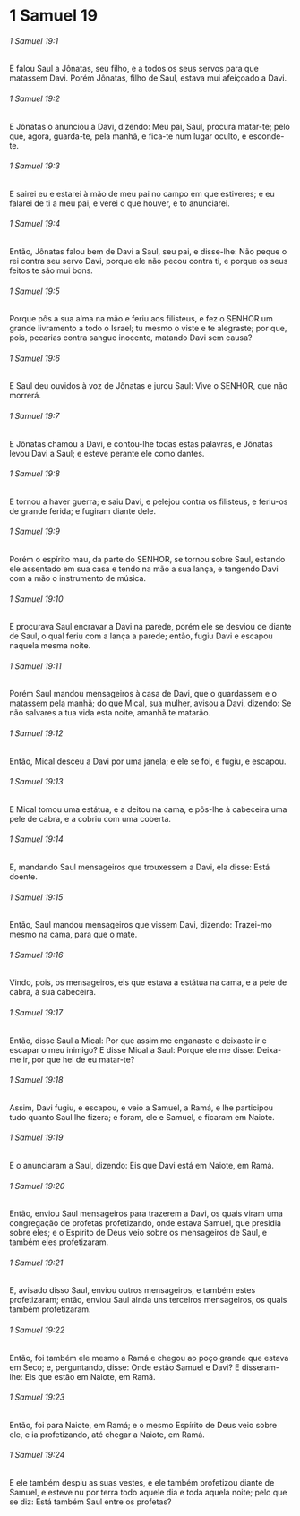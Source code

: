 # 1 Samuel 19

###### 1 Samuel 19:1

E falou Saul a Jônatas, seu filho, e a todos os seus servos para que matassem Davi. Porém Jônatas, filho de Saul, estava mui afeiçoado a Davi.

###### 1 Samuel 19:2

E Jônatas o anunciou a Davi, dizendo: Meu pai, Saul, procura matar-te; pelo que, agora, guarda-te, pela manhã, e fica-te num lugar oculto, e esconde-te.

###### 1 Samuel 19:3

E sairei eu e estarei à mão de meu pai no campo em que estiveres; e eu falarei de ti a meu pai, e verei o que houver, e to anunciarei.

###### 1 Samuel 19:4

Então, Jônatas falou bem de Davi a Saul, seu pai, e disse-lhe: Não peque o rei contra seu servo Davi, porque ele não pecou contra ti, e porque os seus feitos te são mui bons.

###### 1 Samuel 19:5

Porque pôs a sua alma na mão e feriu aos filisteus, e fez o SENHOR um grande livramento a todo o Israel; tu mesmo o viste e te alegraste; por que, pois, pecarias contra sangue inocente, matando Davi sem causa?

###### 1 Samuel 19:6

E Saul deu ouvidos à voz de Jônatas e jurou Saul: Vive o SENHOR, que não morrerá.

###### 1 Samuel 19:7

E Jônatas chamou a Davi, e contou-lhe todas estas palavras, e Jônatas levou Davi a Saul; e esteve perante ele como dantes.

###### 1 Samuel 19:8

E tornou a haver guerra; e saiu Davi, e pelejou contra os filisteus, e feriu-os de grande ferida; e fugiram diante dele.

###### 1 Samuel 19:9

Porém o espírito mau, da parte do SENHOR, se tornou sobre Saul, estando ele assentado em sua casa e tendo na mão a sua lança, e tangendo Davi com a mão o instrumento de música.

###### 1 Samuel 19:10

E procurava Saul encravar a Davi na parede, porém ele se desviou de diante de Saul, o qual feriu com a lança a parede; então, fugiu Davi e escapou naquela mesma noite.

###### 1 Samuel 19:11

Porém Saul mandou mensageiros à casa de Davi, que o guardassem e o matassem pela manhã; do que Mical, sua mulher, avisou a Davi, dizendo: Se não salvares a tua vida esta noite, amanhã te matarão.

###### 1 Samuel 19:12

Então, Mical desceu a Davi por uma janela; e ele se foi, e fugiu, e escapou.

###### 1 Samuel 19:13

E Mical tomou uma estátua, e a deitou na cama, e pôs-lhe à cabeceira uma pele de cabra, e a cobriu com uma coberta.

###### 1 Samuel 19:14

E, mandando Saul mensageiros que trouxessem a Davi, ela disse: Está doente.

###### 1 Samuel 19:15

Então, Saul mandou mensageiros que vissem Davi, dizendo: Trazei-mo mesmo na cama, para que o mate.

###### 1 Samuel 19:16

Vindo, pois, os mensageiros, eis que estava a estátua na cama, e a pele de cabra, à sua cabeceira.

###### 1 Samuel 19:17

Então, disse Saul a Mical: Por que assim me enganaste e deixaste ir e escapar o meu inimigo? E disse Mical a Saul: Porque ele me disse: Deixa-me ir, por que hei de eu matar-te?

###### 1 Samuel 19:18

Assim, Davi fugiu, e escapou, e veio a Samuel, a Ramá, e lhe participou tudo quanto Saul lhe fizera; e foram, ele e Samuel, e ficaram em Naiote.

###### 1 Samuel 19:19

E o anunciaram a Saul, dizendo: Eis que Davi está em Naiote, em Ramá.

###### 1 Samuel 19:20

Então, enviou Saul mensageiros para trazerem a Davi, os quais viram uma congregação de profetas profetizando, onde estava Samuel, que presidia sobre eles; e o Espírito de Deus veio sobre os mensageiros de Saul, e também eles profetizaram.

###### 1 Samuel 19:21

E, avisado disso Saul, enviou outros mensageiros, e também estes profetizaram; então, enviou Saul ainda uns terceiros mensageiros, os quais também profetizaram.

###### 1 Samuel 19:22

Então, foi também ele mesmo a Ramá e chegou ao poço grande que estava em Seco; e, perguntando, disse: Onde estão Samuel e Davi? E disseram-lhe: Eis que estão em Naiote, em Ramá.

###### 1 Samuel 19:23

Então, foi para Naiote, em Ramá; e o mesmo Espírito de Deus veio sobre ele, e ia profetizando, até chegar a Naiote, em Ramá.

###### 1 Samuel 19:24

E ele também despiu as suas vestes, e ele também profetizou diante de Samuel, e esteve nu por terra todo aquele dia e toda aquela noite; pelo que se diz: Está também Saul entre os profetas?

